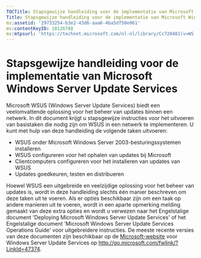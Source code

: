 ```yaml
---
TOCTitle: Stapsgewijze handleiding voor de implementatie van Microsoft Windows Server Update Services
Title: Stapsgewijze handleiding voor de implementatie van Microsoft Windows Server Update Services
ms:assetid: '29733254-b3e2-43d6-aaa6-4ba5df50e961'
ms:contentKeyID: 18126788
ms:mtpsurl: 'https://technet.microsoft.com/nl-nl/library/Cc720481(v=WS.10)'
---
```


Stapsgewijze handleiding voor de implementatie van Microsoft Windows Server Update Services
===========================================================================================

Microsoft WSUS (Windows Server Update Services) biedt een veelomvattende oplossing voor het beheer van updates binnen een netwerk. In dit document krijgt u stapsgewijze instructies voor het uitvoeren van basistaken die nodig zijn om WSUS in een netwerk te implementeren. U kunt met hulp van deze handleiding de volgende taken uitvoeren:

-   WSUS onder Microsoft Windows Server 2003-besturingssystemen installeren
-   WSUS configureren voor het ophalen van updates bij Microsoft
-   Clientcomputers configureren voor het installeren van updates van WSUS
-   Updates goedkeuren, testen en distribueren

Hoewel WSUS een uitgebreide en veelzijdige oplossing voor het beheer van updates is, wordt in deze handleiding slechts één manier beschreven om deze taken uit te voeren. Als er opties beschikbaar zijn om een taak op andere manieren uit te voeren, wordt in een aparte opmerking melding gemaakt van deze extra opties en wordt u verwezen naar het Engelstalige document 'Deploying Microsoft Windows Server Update Services' of het Engelstalige document 'Microsoft Windows Server Update Services Operations Guide' voor uitgebreidere instructies. De meeste recente versies van deze documenten zijn beschikbaar op de [Microsoft-website](http://go.microsoft.com/fwlink/?linkid=47374) voor Windows Server Update Services op http://go.microsoft.com/fwlink/?LinkId=47374.
